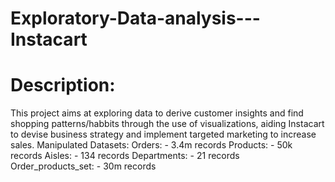 # Exploratory-Data-analysis---Instacart

# Description: 
This project aims at exploring data to derive customer insights and find shopping patterns/habbits through the use of visualizations, aiding Instacart to devise business strategy and implement targeted marketing to increase sales. Manipulated 
Datasets: 
Orders: - 3.4m records
Products: - 50k records
Aisles: - 134 records
Departments: - 21 records
Order_products_set: - 30m records
